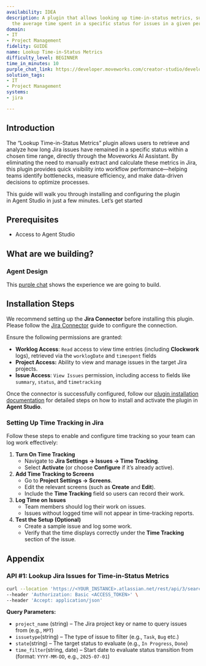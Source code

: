 ```yaml
---
availability: IDEA
description: A plugin that allows looking up time-in-status metrics, such as calculating
  the average time spent in a specific status for issues in a given period.
domain:
- IT
- Project Management
fidelity: GUIDE
name: Lookup Time-in-Status Metrics
difficulty_level: BEGINNER
time_in_minutes: 10
purple_chat_link: https://developer.moveworks.com/creator-studio/developer-tools/purple-chat/?conversation=%7B%22startTimestamp%22%3A%2211%3A43+AM%22%2C%22messages%22%3A%5B%7B%22parts%22%3A%5B%7B%22richText%22%3A%22Calculate+average+time+in+In+Progress+for+bugs+this+month.%22%7D%5D%2C%22role%22%3A%22user%22%7D%2C%7B%22parts%22%3A%5B%7B%22richText%22%3A%22%3Cp%3EI+can+calculate+the+average+time+bugs+spent+in+the+%27In+Progress%27+status+this+month.+Which+Jira+project%28s%29+should+I+look+at%3F%3C%2Fp%3E%22%7D%5D%2C%22role%22%3A%22assistant%22%7D%2C%7B%22parts%22%3A%5B%7B%22richText%22%3A%22PROJ-MOBILE%22%7D%5D%2C%22role%22%3A%22user%22%7D%2C%7B%22parts%22%3A%5B%7B%22reasoningSteps%22%3A%5B%7B%22richText%22%3A%22Searching+for+Jira+project+%27PROJ-MOBILE%27%22%2C%22status%22%3A%22success%22%7D%2C%7B%22richText%22%3A%22Filtering+for+issue+type+%27Bug%27+updated+this+month.%22%2C%22status%22%3A%22success%22%7D%2C%7B%22richText%22%3A%22Calculating+average+time+spent+in+the+%27In+Progress%27+status+for+15+issues.%22%2C%22status%22%3A%22success%22%7D%5D%7D%2C%7B%22richText%22%3A%22%3Cp%3EThe+average+time+in+%27In+Progress%27+for+bugs+in+the+%3Cb%3EPROJ-MOBILE%3C%2Fb%3E+project+this+month+is+%3Cb%3E2.7+days%3C%2Fb%3E.%3C%2Fp%3E%22%7D%2C%7B%22citations%22%3A%5B%7B%22citationTitle%22%3A%22PROJ-MOBILE%22%2C%22connectorName%22%3A%22jira%22%7D%5D%7D%5D%2C%22role%22%3A%22assistant%22%2C%22showFeedbackTray%22%3Atrue%7D%5D%7D
solution_tags:
- IT
- Project Management
systems:
- jira

---
```


## Introduction

The “Lookup Time-in-Status Metrics” plugin allows users to retrieve and analyze how long Jira issues have remained in a specific status within a chosen time range, directly through the Moveworks AI Assistant. By eliminating the need to manually extract and calculate these metrics in Jira, this plugin provides quick visibility into workflow performance—helping teams identify bottlenecks, measure efficiency, and make data-driven decisions to optimize processes.

This guide will walk you through installing and configuring the plugin in Agent Studio in just a few minutes. Let’s get started

## Prerequisites

- Access to Agent Studio

## **What are we building?**

### **Agent Design**

This [purple chat](https://developer.moveworks.com/creator-studio/developer-tools/purple-chat/?conversation=%7B%22startTimestamp%22%3A%2211%3A43+AM%22%2C%22messages%22%3A%5B%7B%22parts%22%3A%5B%7B%22richText%22%3A%22Calculate+average+time+in+In+Progress+for+bugs+this+month.%22%7D%5D%2C%22role%22%3A%22user%22%7D%2C%7B%22parts%22%3A%5B%7B%22richText%22%3A%22%3Cp%3EI+can+calculate+the+average+time+bugs+spent+in+the+%27In+Progress%27+status+this+month.+Which+Jira+project%28s%29+should+I+look+at%3F%3C%2Fp%3E%22%7D%5D%2C%22role%22%3A%22assistant%22%7D%2C%7B%22parts%22%3A%5B%7B%22richText%22%3A%22PROJ-MOBILE%22%7D%5D%2C%22role%22%3A%22user%22%7D%2C%7B%22parts%22%3A%5B%7B%22reasoningSteps%22%3A%5B%7B%22richText%22%3A%22Searching+for+Jira+project+%27PROJ-MOBILE%27%22%2C%22status%22%3A%22success%22%7D%2C%7B%22richText%22%3A%22Filtering+for+issue+type+%27Bug%27+updated+this+month.%22%2C%22status%22%3A%22success%22%7D%2C%7B%22richText%22%3A%22Calculating+average+time+spent+in+the+%27In+Progress%27+status+for+15+issues.%22%2C%22status%22%3A%22success%22%7D%5D%7D%2C%7B%22richText%22%3A%22%3Cp%3EThe+average+time+in+%27In+Progress%27+for+bugs+in+the+%3Cb%3EPROJ-MOBILE%3C%2Fb%3E+project+this+month+is+%3Cb%3E2.7+days%3C%2Fb%3E.%3C%2Fp%3E%22%7D%2C%7B%22citations%22%3A%5B%7B%22citationTitle%22%3A%22PROJ-MOBILE%22%2C%22connectorName%22%3A%22jira%22%7D%5D%7D%5D%2C%22role%22%3A%22assistant%22%2C%22showFeedbackTray%22%3Atrue%7D%5D%7D) shows the experience we are going to build.

## **Installation Steps**

We recommend setting up the **Jira Connector** before installing this plugin. Please follow the [Jira Connector](https://marketplace.moveworks.com/connectors/jira?hist=home#how-to-implement) guide to configure the connection.

Ensure the following permissions are granted:

- **Worklog Access**: `Read` access to view time entries (including **Clockwork** logs), retrieved via the `worklogDate` and `timespent` fields
- **Project Access:** Ability to view and manage issues in the target Jira projects.
- **Issue Access**: `View Issues` permission, including access to fields like `summary`, `status`, and `timetracking`

Once the connector is successfully configured, follow our [plugin installation documentation](https://help.moveworks.com/docs/ai-agent-marketplace-installation) for detailed steps on how to install and activate the plugin in **Agent Studio**.

### Setting Up Time Tracking in Jira

Follow these steps to enable and configure time tracking so your team can log work effectively:

1. **Turn On Time Tracking**
    - Navigate to **Jira Settings → Issues → Time Tracking**.
    - Select **Activate** (or choose **Configure** if it’s already active).
2. **Add Time Tracking to Screens**
    - Go to **Project Settings → Screens**.
    - Edit the relevant screens (such as **Create** and **Edit**).
    - Include the **Time Tracking** field so users can record their work.
3. **Log Time on Issues**
    - Team members should log their work on issues.
    - Issues without logged time will not appear in time-tracking reports.
4. **Test the Setup (Optional)**
    - Create a sample issue and log some work.
    - Verify that the time displays correctly under the **Time Tracking** section of the issue.

## **Appendix**

### **API #1: Lookup Jira Issues for Time-in-Status Metrics**

```bash
curl --location 'https://<YOUR_INSTANCE>.atlassian.net/rest/api/3/search/jql?jql=project={{project_name}}%20AND%20issuetype={{issuetype}}%20AND%20status%20changed%20TO%20%22{{state}}%22%20AND%20worklogDate%20>=%20%22{{time_filter}}%22%20AND%20timespent%20is%20not%20EMPTY&fields=summary%2Cstatus%2Ctimetracking' \
--header 'Authorization: Basic <ACCESS_TOKEN>' \
--header 'Accept: application/json'
```

**Query Parameters:**

- `project_name` (string) – The Jira project key or name to query issues from (e.g., `MPT`)
- `issuetype`(string) – The type of issue to filter (e.g., `Task`, `Bug` etc.)
- `state`(string) – The target status to evaluate (e.g., `In Progress`, `Done`)
- `time_filter`(string, date) – Start date to evaluate status transition from (format: `YYYY-MM-DD`, e.g., `2025-07-01`)
